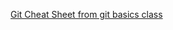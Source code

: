 [Git Cheat Sheet from git basics class](https://walquis.github.io/git-basics-team-project/cheat-sheet.html)

